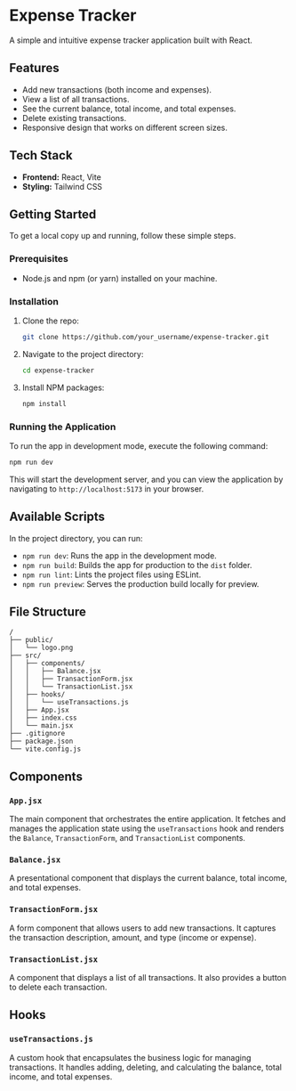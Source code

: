 # Expense Tracker

A simple and intuitive expense tracker application built with React.

## Features

- Add new transactions (both income and expenses).
- View a list of all transactions.
- See the current balance, total income, and total expenses.
- Delete existing transactions.
- Responsive design that works on different screen sizes.

## Tech Stack

- **Frontend:** React, Vite
- **Styling:** Tailwind CSS

## Getting Started

To get a local copy up and running, follow these simple steps.

### Prerequisites

- Node.js and npm (or yarn) installed on your machine.

### Installation

1. Clone the repo:
   ```sh
   git clone https://github.com/your_username/expense-tracker.git
   ```
2. Navigate to the project directory:
   ```sh
   cd expense-tracker
   ```
3. Install NPM packages:
   ```sh
   npm install
   ```

### Running the Application

To run the app in development mode, execute the following command:

```sh
npm run dev
```

This will start the development server, and you can view the application by navigating to `http://localhost:5173` in your browser.

## Available Scripts

In the project directory, you can run:

- `npm run dev`: Runs the app in the development mode.
- `npm run build`: Builds the app for production to the `dist` folder.
- `npm run lint`: Lints the project files using ESLint.
- `npm run preview`: Serves the production build locally for preview.

## File Structure

```
/
├── public/
│   └── logo.png
├── src/
│   ├── components/
│   │   ├── Balance.jsx
│   │   ├── TransactionForm.jsx
│   │   └── TransactionList.jsx
│   ├── hooks/
│   │   └── useTransactions.js
│   ├── App.jsx
│   ├── index.css
│   └── main.jsx
├── .gitignore
├── package.json
└── vite.config.js
```

## Components

### `App.jsx`

The main component that orchestrates the entire application. It fetches and manages the application state using the `useTransactions` hook and renders the `Balance`, `TransactionForm`, and `TransactionList` components.

### `Balance.jsx`

A presentational component that displays the current balance, total income, and total expenses.

### `TransactionForm.jsx`

A form component that allows users to add new transactions. It captures the transaction description, amount, and type (income or expense).

### `TransactionList.jsx`

A component that displays a list of all transactions. It also provides a button to delete each transaction.

## Hooks

### `useTransactions.js`

A custom hook that encapsulates the business logic for managing transactions. It handles adding, deleting, and calculating the balance, total income, and total expenses.